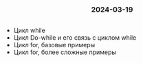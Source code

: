 <h3 style="text-align: center; padding-bottom: 14px">2024-03-19</h3>

* Цикл while 
* Цикл Do-while и его связь с циклом while
* Цикл for, базовые примеры
* Цикл for, более сложные примеры
